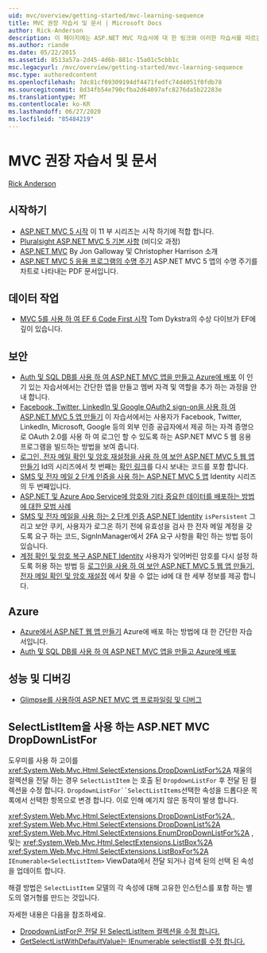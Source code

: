 ```yaml
---
uid: mvc/overview/getting-started/mvc-learning-sequence
title: MVC 권장 자습서 및 문서 | Microsoft Docs
author: Rick-Anderson
description: 이 페이지에는 ASP.NET MVC 자습서에 대 한 링크와 이러한 자습서를 따르는 제안 된 시퀀스가 포함 되어 있습니다.
ms.author: riande
ms.date: 05/22/2015
ms.assetid: 8513a57a-2d45-4d6b-881c-15a01c5cbb1c
msc.legacyurl: /mvc/overview/getting-started/mvc-learning-sequence
msc.type: authoredcontent
ms.openlocfilehash: 7dc81cf09309194df4471fedfc74d4051f0fdb78
ms.sourcegitcommit: 8d34fb54e790cfba2d64097afc8276da5b22283e
ms.translationtype: MT
ms.contentlocale: ko-KR
ms.lasthandoff: 06/27/2020
ms.locfileid: "85484219"
---
```

# <a name="mvc-recommended-tutorials-and-articles"></a>MVC 권장 자습서 및 문서

[Rick Anderson](https://twitter.com/RickAndMSFT)

<a id="pwd"></a>
## <a name="getting-started"></a>시작하기

- [ASP.NET MVC 5 시작](introduction/getting-started.md) 이 11 부 시리즈는 시작 하기에 적합 합니다.
- [Pluralsight ASP.NET MVC 5 기본 사항](https://pluralsight.com/training/Player?author=scott-allen&amp;name=aspdotnet-mvc5-fundamentals-m1-introduction&amp;mode=live&amp;clip=0&amp;course=aspdotnet-mvc5-fundamentals) (비디오 과정)
- [ASP.NET MVC](https://channel9.msdn.com/Series/Introduction-to-ASP-NET-MVC) By Jon Galloway 및 Christopher Harrison 소개
- [ASP.NET MVC 5 응용 프로그램의 수명 주기](lifecycle-of-an-aspnet-mvc-5-application.md) ASP.NET MVC 5 앱의 수명 주기를 차트로 나타내는 PDF 문서입니다.

<a id="con"></a>
## <a name="working-with-data"></a>데이터 작업

- [MVC 5를 사용 하 여 EF 6 Code First 시작](getting-started-with-ef-using-mvc/creating-an-entity-framework-data-model-for-an-asp-net-mvc-application.md) Tom Dykstra의 수상 다이브가 EF에 깊이 있습니다.

<a id="wj"></a>
## <a name="security"></a>보안

- [Auth 및 SQL DB를 사용 하 여 ASP.NET MVC 앱을 만들고 Azure에 배포](https://azure.microsoft.com/documentation/articles/web-sites-dotnet-deploy-aspnet-mvc-app-membership-oauth-sql-database/) 이 인기 있는 자습서에서는 간단한 앱을 만들고 멤버 자격 및 역할을 추가 하는 과정을 안내 합니다.
- [Facebook, Twitter, LinkedIn 및 Google OAuth2 sign-on을 사용 하 여 ASP.NET MVC 5 앱 만들기](../security/create-an-aspnet-mvc-5-app-with-facebook-and-google-oauth2-and-openid-sign-on.md) 이 자습서에서는 사용자가 Facebook, Twitter, LinkedIn, Microsoft, Google 등의 외부 인증 공급자에서 제공 하는 자격 증명으로 OAuth 2.0를 사용 하 여 로그인 할 수 있도록 하는 ASP.NET MVC 5 웹 응용 프로그램을 빌드하는 방법을 보여 줍니다.
- [로그인, 전자 메일 확인 및 암호 재설정을 사용 하 여 보안 ASP.NET MVC 5 웹 앱 만들기](../security/create-an-aspnet-mvc-5-web-app-with-email-confirmation-and-password-reset.md) Id의 시리즈에서 첫 번째는 [확인 링크](../security/create-an-aspnet-mvc-5-web-app-with-email-confirmation-and-password-reset.md#rsend)를 다시 보내는 코드를 포함 합니다.
- [SMS 및 전자 메일 2 단계 인증을 사용 하는 ASP.NET MVC 5 앱](../security/aspnet-mvc-5-app-with-sms-and-email-two-factor-authentication.md) Identity 시리즈의 두 번째입니다.
- [ASP.NET 및 Azure App Service에 암호와 기타 중요한 데이터를 배포하는 방법에 대한 모범 사례](../../../identity/overview/features-api/best-practices-for-deploying-passwords-and-other-sensitive-data-to-aspnet-and-azure.md)
- [SMS 및 전자 메일을 사용 하는 2 단계 인증 ASP.NET Identity](../../../identity/overview/features-api/two-factor-authentication-using-sms-and-email-with-aspnet-identity.md) `isPersistent` 그리고 보안 쿠키, 사용자가 로그온 하기 전에 유효성을 검사 한 전자 메일 계정을 갖도록 요구 하는 코드, SignInManager에서 2FA 요구 사항을 확인 하는 방법 등이 있습니다.
- [계정 확인 및 암호 복구 ASP.NET Identity](../../../identity/overview/features-api/account-confirmation-and-password-recovery-with-aspnet-identity.md) 사용자가 잊어버린 암호를 다시 설정 하도록 허용 하는 방법 등 [로그인을 사용 하 여 보안 ASP.NET MVC 5 웹 앱 만들기, 전자 메일 확인 및 암호 재설정](../security/create-an-aspnet-mvc-5-web-app-with-email-confirmation-and-password-reset.md) 에서 찾을 수 없는 id에 대 한 세부 정보를 제공 합니다.

<a id="da"></a>
## <a name="azure"></a>Azure

- [Azure에서 ASP.NET 웹 앱 만들기](https://azure.microsoft.com/documentation/articles/web-sites-dotnet-get-started/) Azure에 배포 하는 방법에 대 한 간단한 자습서입니다.
- [Auth 및 SQL DB를 사용 하 여 ASP.NET MVC 앱을 만들고 Azure에 배포](https://azure.microsoft.com/documentation/articles/web-sites-dotnet-deploy-aspnet-mvc-app-membership-oauth-sql-database/)

<a id="perf"></a>
## <a name="performance-and-debugging"></a>성능 및 디버깅

- [Glimpse를 사용하여 ASP.NET MVC 앱 프로파일링 및 디버그](../performance/profile-and-debug-your-aspnet-mvc-app-with-glimpse.md)

## <a name="aspnet-mvc-dropdownlistfor-with-selectlistitem"></a>SelectListItem을 사용 하는 ASP.NET MVC DropDownListFor

도우미를 사용 하 고이를 <xref:System.Web.Mvc.Html.SelectExtensions.DropDownListFor%2A> 채울의 컬렉션을 전달 하는 경우 `SelectListItem` 는 호출 된 `DropdownListFor` 후 전달 된 컬렉션을 수정 합니다. `DropdownListFor``SelectListItems`선택한 속성을 드롭다운 목록에서 선택한 항목으로 변경 합니다. 이로 인해 예기치 않은 동작이 발생 합니다.

<xref:System.Web.Mvc.Html.SelectExtensions.DropDownListFor%2A>,, <xref:System.Web.Mvc.Html.SelectExtensions.DropDownList%2A> <xref:System.Web.Mvc.Html.SelectExtensions.EnumDropDownListFor%2A> , 및는 <xref:System.Web.Mvc.Html.SelectExtensions.ListBox%2A> <xref:System.Web.Mvc.Html.SelectExtensions.ListBoxFor%2A> `IEnumerable<SelectListItem>` ViewData에서 전달 되거나 검색 된의 선택 된 속성을 업데이트 합니다.

해결 방법은 `SelectListItem` 모델의 각 속성에 대해 고유한 인스턴스를 포함 하는 별도의 열거형를 만드는 것입니다.

자세한 내용은 다음을 참조하세요.

* [DropdownListFor은 전달 된 SelectListItem 컬렉션을 수정 합니다.](http://web.archive.org/web/20140902031437/http://aspnetwebstack.codeplex.com/workitem/1913)
* [GetSelectListWithDefaultValue는 IEnumerable selectlist를 수정 합니다. <SelectListItem>](https://github.com/aspnet/AspNetWebStack/issues/271)